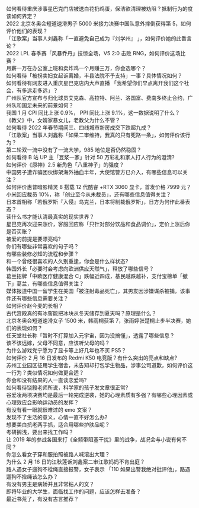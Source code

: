 如何看待重庆涉事星巴克门店被送白花扔鸡蛋，保洁欲清理被劝阻？抵制行为的度该如何界定？  
2022 北京冬奥会短道速滑男子 5000 米接力决赛中国队意外摔倒获得第 5，如何评价他们的表现？  
「江歌案」当事人刘鑫称「一直避免自己成为『刘学州』 」，如何评价她的此番言论？  
2022 LPL 春季赛「风暴乔丹」技惊全场，V5 2:0 击败 RNG，如何评价这场比赛？  
月薪一万在办公室上班和卖炸鸡一个月赚三万，你会选哪个？  
如何看待「被拐卖妇女起诉离婚，丰县法院不予支持」一事？具体情况如何？  
如何看待有网友进入重庆星巴克店内大声直播 「我希望你们早点离开我们这个社会，有多远走多远」？  
广州队官方宣布与归化球员艾克森、高拉特、阿兰、洛国富、费南多终止合约，广州队和国足未来的前景如何？  
我国 1 月 CPI 同比上涨 0.9%， PPI 同比上涨 9.1%，这一数据说明了什么？  
《教父》中，女婿家暴女儿，老教父为什么不管？  
如何看待 2022 年春节期间三、四线城市新房成交下跌超九成？  
「江歌案」当事人刘鑫称「如果二审维持，我真的只有死路一条」，如何评价该行为？  
第二轮双一流中没有了一流大学，985 地位是否仍然稳固？  
如何看待 B 站 UP 主「豆浆一家」针对 50 万彩礼和家人打人行为的澄清?  
如何评价《原神》2.5 新角色「八重神子」的强度？  
中国男子遭诈骗团伙绑架海外抽血半年，大使馆警方已介入，有哪些信息可以关注？  
如何评价惠普暗影精灵 8 搭载 12 代酷睿 +RTX 3060 显卡，首发价格 7999 元？  
小米回应裁员 10%，称「创业至今从未裁员」，还有哪些信息值得关注？  
日本首相称「若俄罗斯『入侵』乌克兰，日本将制裁俄罗斯」，日方为何作此番表态？  
读什么书才能认清最真实的现实世界？  
星巴克再次迎来涨价，客服回应称「只针对部分饮品和食品调价」，定价上涨后你是否买账？  
被爱的前提是要漂亮吗?  
你们有哪些非常喜欢的句子吗？  
有哪些装修必知的流程和步骤？  
和一个曾经很喜欢的人久别重逢，你会是什么样状态?  
韩国外长「必要时会考虑向欧洲供应天然气」，释放了哪些信号？  
葛兰招牌「中欧医疗健康混合 C」跌幅近四成，基民越跌越补，支付宝榜单「撤下」葛兰，有哪些信息值得关注？  
媒体报道中国一留学生在美国「被注射毒品死亡」，其男友因涉嫌谋杀被捕，该事件还有哪些信息需要关注？  
如何评价赵今麦的长相？  
古代宫殿真的有冰窖能把冰块从冬天储存到夏天吗？原理是什么？  
北京冬奥会短道速滑女子 1500 米，韩雨桐获第 7，张雨婷张楚桐止步半决赛，她们的表现如何？  
任天堂社长称「暂时不打算加入元宇宙，因为没搞懂」，透露了哪些信息？  
该不该远嫁，父母不同意，应该听父母的吗？  
为什么游戏党宁愿为了显卡等上好几年也不买 PS5？  
如何评价 2 月 16 日发布的 Redmi K50 电竞版？有什么突出的亮点和缺点?  
苏州工业园区征用学生宿舍，未告知却打包学生物品，涉事公司道歉，如何评价这一行为？类似情况如何做更合适？  
你会和没有结果的人一直谈恋爱吗?  
如何看待饶毅老师所说，科学家的孩子发文章很正常?  
谷爱凌两项决赛均是最后一轮完成逆袭，她的心理素质有多强？有哪些心理因素或心理效应会影响运动员的发挥？  
有没有看一眼就很难过的 emo 文案？  
发现不了生活的意义，心情一直不好怎么办?  
想要美白抗老两手抓，适合用哪些护肤品呢？  
考研搁浅，要出来找工作吗？  
让 2019 年的参战各国来打《全频带阻塞干扰》里的战争，战况会与小说有何不同？  
你怎么看女子穿和服拍照被路人喊滚出大理？  
为什么 2 月 16 日的江秋莲诉刘鑫案二审江歌妈妈不肯出庭？  
路人遇女子遛狗不栓绳直接报警，女子表示 「110 如果出警我绝对批评他」，路遇遛狗不拴绳该怎么办？  
有没有男主是病娇并且非常粘人的文？  
即将毕业的大学生，面临找工作的问题，应该怎样去准备？  
最近书荒了，有没有古言推荐？  
